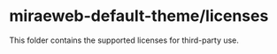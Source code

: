 # miraeweb-default-theme/licenses

This folder contains the supported licenses for third-party use.
